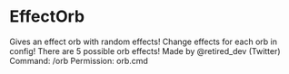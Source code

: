 # EffectOrb
Gives an effect orb with random effects!
Change effects for each orb in config!
There are 5 possible orb effects!
Made by @retired_dev (Twitter)
Command: /orb
Permission: orb.cmd
